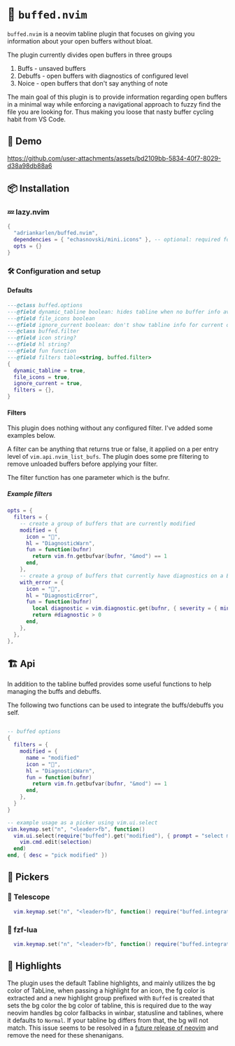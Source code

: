 # :muscle: `buffed.nvim`

`buffed.nvim` is a neovim tabline plugin that focuses on giving you information
about your open buffers without bloat.

The plugin currently divides open buffers in three groups

1. Buffs - unsaved buffers
2. Debuffs - open buffers with diagnostics of configured level
3. Noice - open buffers that don't say anything of note

The main goal of this plugin is to provide information regarding open buffers in
a minimal way while enforcing a navigational approach to fuzzy find the file you
are looking for. Thus making you loose that nasty buffer cycling habit from VS
Code.

## :movie_camera: Demo

https://github.com/user-attachments/assets/bd2109bb-5834-40f7-8029-d38a98db88a6

## :package: Installation

### :zzz: lazy.nvim

```lua
{
  "adriankarlen/buffed.nvim",
  dependencies = { "echasnovski/mini.icons" }, -- optional: required for file icons
  opts = {}
}
```

### :hammer_and_wrench: Configuration and setup

#### Defaults

```lua
---@class buffed.options
---@field dynamic_tabline boolean: hides tabline when no buffer info available
---@field file_icons boolean
---@field ignore_current boolean: don't show tabline info for current open buffer
---@class buffed.filter
---@field icon string?
---@field hl string?
---@field fun function
---@field filters table<string, buffed.filter>
{
  dynamic_tabline = true,
  file_icons = true,
  ignore_current = true,
  filters = {},
}
```

#### Filters

This plugin does nothing without any configured filter. I've added some examples
below.

A filter can be anything that returns true or false, it applied on a per entry
level of `vim.api.nvim_list_bufs`. The plugin does some pre filtering to remove
unloaded buffers before applying your filter.

The filter function has one parameter which is the bufnr.

##### Example filters

```lua
opts = {
  filters = {
    -- create a group of buffers that are currently modified
    modified = {
      icon = "",
      hl = "DiagnosticWarn",
      fun = function(bufnr)
        return vim.fn.getbufvar(bufnr, "&mod") == 1
      end,
    },
    -- create a group of buffers that currently have diagnostics on a ERROR level
    with_error = {
      icon = "󰈸",
      hl = "DiagnosticError",
      fun = function(bufnr)
        local diagnostic = vim.diagnostic.get(bufnr, { severity = { min = "ERROR" } })
        return #diagnostic > 0
      end,
    },
  },
},
```

## 🏗️ Api

In addition to the tabline buffed provides some useful functions to help
managing the buffs and debuffs.

The following two functions can be used to integrate the buffs/debuffs you self.

```lua

-- buffed options
{
  filters = {
    modified = {
      name = "modified"
      icon = "",
      hl = "DiagnosticWarn",
      fun = function(bufnr)
        return vim.fn.getbufvar(bufnr, "&mod") == 1
      end,
    },
  }
}

-- example usage as a picker using vim.ui.select
vim.keymap.set("n", "<leader>fb", function()
  vim.ui.select(require("buffed").get("modified"), { prompt = "select modified" }, function(selection)
    vim.cmd.edit(selection)
  end)
end, { desc = "pick modified" })
```

## :telescope: Pickers

### :telescope: Telescope

```lua
  vim.keymap.set("n", "<leader>fb", function() require("buffed.integrations").telescope("modified") end, desc = "telescope - pick modified")
```

### :telescope: fzf-lua

```lua
  vim.keymap.set("n", "<leader>fb", function() require("buffed.integrations").fzf("modified") end, desc = "fzf-lua - pick modified")
```

## :art: Highlights

The plugin uses the default Tabline highlights, and mainly utilizes the bg color
of TabLine, when passing a highlight for an icon, the fg color is extracted and
a new highlight group prefixed with `Buffed` is created that sets the bg color
the bg color of tabline, this is required due to the way neovim handles bg color
fallbacks in winbar, statusline and tablines, where it defaults to `Normal`. If
your tabline bg differs from that, the bg will not match. This issue seems to be
resolved in a [future release of neovim](https://github.com/neovim/neovim/pull/29976)
and remove the need for these shenanigans.

</details>

